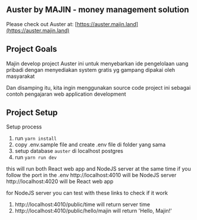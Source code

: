 ## Auster by MAJIN - money management solution

Please check out Auster at: [https://auster.majin.land](https://auster.majin.land)

## Project Goals
Majin develop project Auster ini untuk menyebarkan ide pengelolaan uang pribadi
dengan menyediakan system gratis yg gampang dipakai oleh masyarakat

Dan disamping itu, kita ingin menggunakan source code project ini
sebagai contoh pengajaran web application development

## Project Setup

Setup process
1. run `yarn install`
2. copy .env.sample file and create .env file di folder yang sama
3. setup database `auster` di localhost postgres
3. run `yarn run dev`

this will run both React web app and NodeJS server at the same time
if you follow the port in the .env
http://localhost:4010 will be NodeJS server
http://localhost:4020 will be React web app

for NodeJS server you can test with these links to check if it work
1. http://localhost:4010/public/time will return server time
2. http://localhost:4010/public/hello/majin will return 'Hello, Majin!'

